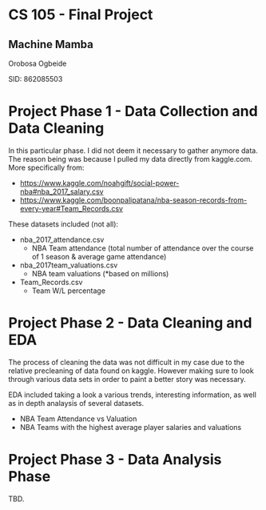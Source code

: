 # CS 105 - Final Project 
## Machine Mamba 
Orobosa Ogbeide


SID: 862085503


# Project Phase 1 - Data Collection and Data Cleaning
In this particular phase. I did not deem it necessary to gather anymore data. The reason being was because I pulled my data directly from kaggle.com. More specifically from:
  - https://www.kaggle.com/noahgift/social-power-nba#nba_2017_salary.csv
  - https://www.kaggle.com/boonpalipatana/nba-season-records-from-every-year#Team_Records.csv

These datasets included (not all):
- nba_2017_attendance.csv
  - NBA Team attendance (total number of attendance over the course of 1 season & average game attendance) 
- nba_2017team_valuations.csv
  - NBA team valuations (*based on millions)
- Team_Records.csv
  - Team W/L percentage


# Project Phase 2 - Data Cleaning and EDA
The process of cleaning the data was not difficult in my case due to the relative precleaning of data found on kaggle. However making sure to look through various data sets in order to paint a better story was necessary. 

EDA included taking a look a various trends, interesting information, as well as in depth analaysis of several datasets. 

- NBA Team Attendance vs Valuation 
- NBA Teams with the highest average player salaries and valuations


# Project Phase 3 - Data Analysis Phase
TBD. 
